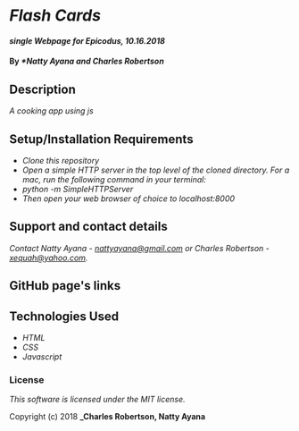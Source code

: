 # _Flash Cards_

#### _single Webpage for Epicodus, 10.16.2018_

#### By _**Natty Ayana and Charles Robertson*_

## Description

_A cooking app using js_

## Setup/Installation Requirements

* _Clone this repository_
* _Open a simple HTTP server in the top level of the cloned directory. For a mac, run the following command in your terminal:_   
* _python -m SimpleHTTPServer_
* _Then open your web browser of choice to localhost:8000_

## Support and contact details

_Contact  Natty Ayana - nattyayana@gmail.com or Charles Robertson - xequah@yahoo.com._

## GitHub page's links

## Technologies Used

* _HTML_
* _CSS_
* _Javascript_

### License

*This software is licensed under the MIT license.*

Copyright (c) 2018 **_Charles Robertson, Natty Ayana**
